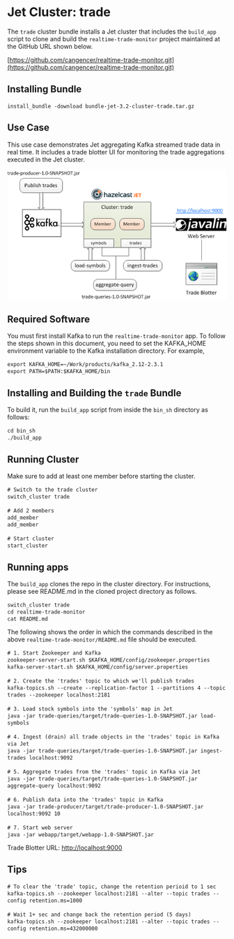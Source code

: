# Jet Cluster: trade
  
The `trade` cluster bundle installs a Jet cluster that includes the `build_app` script to clone and build the `realtime-trade-monitor` project maintained at the GitHub URL shown below.

[https://github.com/cangencer/realtime-trade-monitor.git](https://github.com/cangencer/realtime-trade-monitor.git)

## Installing Bundle

```console
install_bundle -download bundle-jet-3.2-cluster-trade.tar.gz
```

## Use Case

This use case demonstrates Jet aggregating Kafka streamed trade data in real time. It includes a trade blotter UI for monitoring the trade aggregations executed in the Jet cluster.

![Jet Trade Diagram](/images/jet-trade.png)

## Required Software

You must first install Kafka to run the `realtime-trade-monitor` app. To follow the steps shown in this document, you need to set the KAFKA_HOME environment variable to the Kafka installation directory. For example,

```console
export KAFKA_HOME=~/Work/products/kafka_2.12-2.3.1
export PATH=$PATH:$KAFKA_HOME/bin
```

## Installing and Building the `trade` Bundle

To build it, run the `build_app` script from inside the `bin_sh` directory as follows:

```console
cd bin_sh
./build_app
```

## Running Cluster

Make sure to add at least one member before starting the cluster.

```console
# Switch to the trade cluster
switch_cluster trade

# Add 2 members
add_member
add_member

# Start cluster
start_cluster
```

## Running apps

The `build_app` clones the repo in the cluster directory. For instructions, please see README.md in the cloned project directory as follows.

```console
switch_cluster trade
cd realtime-trade-monitor
cat README.md
```

The following shows the order in which the commands described in the above `realtime-trade-monitor/README.md` file should be executed.

```console
# 1. Start Zookeeper and Kafka
zookeeper-server-start.sh $KAFKA_HOME/config/zookeeper.properties 
kafka-server-start.sh $KAFKA_HOME/config/server.properties

# 2. Create the 'trades' topic to which we'll publish trades
kafka-topics.sh --create --replication-factor 1 --partitions 4 --topic trades --zookeeper localhost:2181

# 3. Load stock symbols into the 'symbols' map in Jet
java -jar trade-queries/target/trade-queries-1.0-SNAPSHOT.jar load-symbols

# 4. Ingest (drain) all trade objects in the 'trades' topic in Kafka via Jet
java -jar trade-queries/target/trade-queries-1.0-SNAPSHOT.jar ingest-trades localhost:9092

# 5. Aggregate trades from the 'trades' topic in Kafka via Jet
java -jar trade-queries/target/trade-queries-1.0-SNAPSHOT.jar aggregate-query localhost:9092

# 6. Publish data into the 'trades' topic in Kafka
java -jar trade-producer/target/trade-producer-1.0-SNAPSHOT.jar localhost:9092 10

# 7. Start web server
java -jar webapp/target/webapp-1.0-SNAPSHOT.jar
```

Trade Blotter URL: [http://localhost:9000](http://localhost:9000)

## Tips

```console
# To clear the 'trade' topic, change the retention perioid to 1 sec
kafka-topics.sh --zookeeper localhost:2181 --alter --topic trades --config retention.ms=1000

# Wait 1+ sec and change back the retention period (5 days)
kafka-topics.sh --zookeeper localhost:2181 --alter --topic trades --config retention.ms=432000000
```
